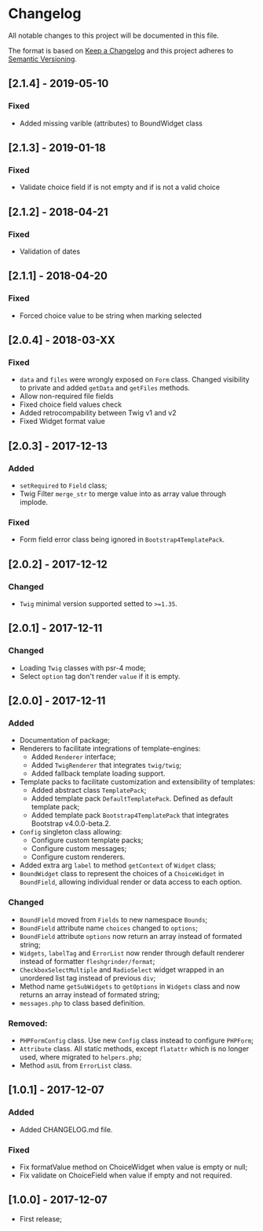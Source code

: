 # Changelog
All notable changes to this project will be documented in this file.

The format is based on [Keep a Changelog](http://keepachangelog.com/)
and this project adheres to [Semantic Versioning](http://semver.org/).

## [2.1.4] - 2019-05-10
### Fixed
 - Added missing varible (attributes) to BoundWidget class

## [2.1.3] - 2019-01-18
### Fixed
 - Validate choice field if is not empty and if is not a valid choice

## [2.1.2] - 2018-04-21
### Fixed
 - Validation of dates

## [2.1.1] - 2018-04-20
### Fixed
 - Forced choice value to be string when marking selected

## [2.0.4] - 2018-03-XX
### Fixed
 - `data` and `files` were wrongly exposed on `Form` class. Changed visibility to private and added `getData` and `getFiles` methods.
 - Allow non-required file fields
 - Fixed choice field values check
 - Added retrocompability between Twig v1 and v2
 - Fixed Widget format value

## [2.0.3] - 2017-12-13
### Added
 - `setRequired` to `Field` class;
 - Twig Filter `merge_str` to merge value into as array value through implode.

### Fixed
 - Form field error class being ignored in `Bootstrap4TemplatePack`.

## [2.0.2] - 2017-12-12
### Changed
 - `Twig` minimal version supported setted to `>=1.35`.

## [2.0.1] - 2017-12-11
### Changed
 - Loading `Twig` classes with psr-4 mode;
 - Select `option` tag don't render `value` if it is empty.

## [2.0.0] - 2017-12-11
### Added
 - Documentation of package;
 - Renderers to facilitate integrations of template-engines:
    - Added `Renderer` interface;
    - Added `TwigRenderer` that integrates `twig/twig`;
    - Added fallback template loading support.
 - Template packs to facilitate customization and extensibility of templates:
    - Added abstract class `TemplatePack`;
    - Added template pack `DefaultTemplatePack`. Defined as default template pack;
    - Added template pack `Bootstrap4TemplatePack` that integrates Bootstrap v4.0.0-beta.2.
 - `Config` singleton class allowing:
    - Configure custom template packs;
    - Configure custom messages;
    - Configure custom renderers.
 - Added extra arg `label` to method `getContext` of `Widget` class;
 - `BoundWidget` class to represent the choices of a `ChoiceWidget` in `BoundField`, allowing individual render or data access to each option.

### Changed
 - `BoundField` moved from `Fields` to new namespace `Bounds`;
 - `BoundField` attribute name `choices` changed to `options`;
 - `BoundField` attribute `options` now return an array instead of formated string;
 - `Widgets`, `labelTag` and `ErrorList` now render through default renderer instead of formatter `fleshgrinder/format`;
 - `CheckboxSelectMultiple` and `RadioSelect` widget wrapped in an unordered list tag instead of previous `div`;
 - Method name `getSubWidgets` to `getOptions` in `Widgets` class and now returns an array instead of formated string;
 - `messages.php` to class based definition.

### Removed:
 - `PHPFormConfig` class. Use new `Config` class instead to configure `PHPForm`;
 - `Attribute` class. All static methods, except `flatattr` which is no longer used, where migrated to `helpers.php`;
 - Method `asUL` from `ErrorList` class.

## [1.0.1] - 2017-12-07
### Added
 - Added CHANGELOG.md file.

### Fixed
 - Fix formatValue method on ChoiceWidget when value is empty or null;
 - Fix validate on ChoiceField when value if empty and not required.

## [1.0.0] - 2017-12-07
 - First release;
